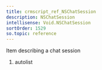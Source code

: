 ```yaml
---
title: crmscript_ref_NSChatSession
description: NSChatSession
intellisense: Void.NSChatSession
sortOrder: 1529
so.topic: reference
---
```



Item describing a chat session




1. autolist

